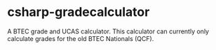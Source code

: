 # csharp-gradecalculator
A BTEC grade and UCAS calculator.
This calculator can currently only calculate grades for the old BTEC Nationals (QCF).
